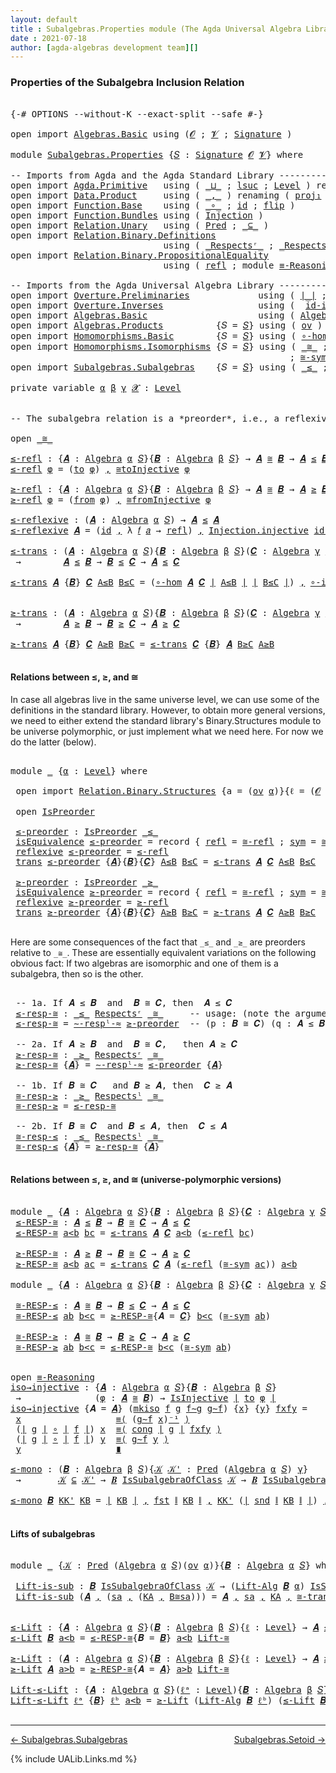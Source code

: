 ```yaml
---
layout: default
title : Subalgebras.Properties module (The Agda Universal Algebra Library)
date : 2021-07-18
author: [agda-algebras development team][]
---
```


### <a id="properties-of-the-subalgebra-inclusion-relation">Properties of the Subalgebra Inclusion Relation</a>

<pre class="Agda">

<a id="289" class="Symbol">{-#</a> <a id="293" class="Keyword">OPTIONS</a> <a id="301" class="Pragma">--without-K</a> <a id="313" class="Pragma">--exact-split</a> <a id="327" class="Pragma">--safe</a> <a id="334" class="Symbol">#-}</a>

<a id="339" class="Keyword">open</a> <a id="344" class="Keyword">import</a> <a id="351" href="Algebras.Basic.html" class="Module">Algebras.Basic</a> <a id="366" class="Keyword">using</a> <a id="372" class="Symbol">(</a><a id="373" href="Algebras.Basic.html#1140" class="Generalizable">𝓞</a> <a id="375" class="Symbol">;</a> <a id="377" href="Algebras.Basic.html#1142" class="Generalizable">𝓥</a> <a id="379" class="Symbol">;</a> <a id="381" href="Algebras.Basic.html#3566" class="Function">Signature</a> <a id="391" class="Symbol">)</a>

<a id="394" class="Keyword">module</a> <a id="401" href="Subalgebras.Properties.html" class="Module">Subalgebras.Properties</a> <a id="424" class="Symbol">{</a><a id="425" href="Subalgebras.Properties.html#425" class="Bound">𝑆</a> <a id="427" class="Symbol">:</a> <a id="429" href="Algebras.Basic.html#3566" class="Function">Signature</a> <a id="439" href="Algebras.Basic.html#1140" class="Generalizable">𝓞</a> <a id="441" href="Algebras.Basic.html#1142" class="Generalizable">𝓥</a><a id="442" class="Symbol">}</a> <a id="444" class="Keyword">where</a>

<a id="451" class="Comment">-- Imports from Agda and the Agda Standard Library -------------------------------</a>
<a id="534" class="Keyword">open</a> <a id="539" class="Keyword">import</a> <a id="546" href="Agda.Primitive.html" class="Module">Agda.Primitive</a>   <a id="563" class="Keyword">using</a> <a id="569" class="Symbol">(</a> <a id="571" href="Agda.Primitive.html#810" class="Primitive Operator">_⊔_</a> <a id="575" class="Symbol">;</a> <a id="577" href="Agda.Primitive.html#780" class="Primitive">lsuc</a> <a id="582" class="Symbol">;</a> <a id="584" href="Agda.Primitive.html#597" class="Postulate">Level</a> <a id="590" class="Symbol">)</a> <a id="592" class="Keyword">renaming</a> <a id="601" class="Symbol">(</a> <a id="603" href="Agda.Primitive.html#326" class="Primitive">Set</a> <a id="607" class="Symbol">to</a> <a id="610" class="Primitive">Type</a> <a id="615" class="Symbol">)</a>
<a id="617" class="Keyword">open</a> <a id="622" class="Keyword">import</a> <a id="629" href="Data.Product.html" class="Module">Data.Product</a>     <a id="646" class="Keyword">using</a> <a id="652" class="Symbol">(</a> <a id="654" href="Agda.Builtin.Sigma.html#236" class="InductiveConstructor Operator">_,_</a> <a id="658" class="Symbol">)</a> <a id="660" class="Keyword">renaming</a> <a id="669" class="Symbol">(</a> <a id="671" href="Agda.Builtin.Sigma.html#252" class="Field">proj₁</a> <a id="677" class="Symbol">to</a> <a id="680" class="Field">fst</a> <a id="684" class="Symbol">;</a> <a id="686" href="Agda.Builtin.Sigma.html#264" class="Field">proj₂</a> <a id="692" class="Symbol">to</a> <a id="695" class="Field">snd</a> <a id="699" class="Symbol">)</a>
<a id="701" class="Keyword">open</a> <a id="706" class="Keyword">import</a> <a id="713" href="Function.Base.html" class="Module">Function.Base</a>    <a id="730" class="Keyword">using</a> <a id="736" class="Symbol">(</a> <a id="738" href="Function.Base.html#1031" class="Function Operator">_∘_</a> <a id="742" class="Symbol">;</a> <a id="744" href="Function.Base.html#615" class="Function">id</a> <a id="747" class="Symbol">;</a> <a id="749" href="Function.Base.html#1554" class="Function">flip</a> <a id="754" class="Symbol">)</a>
<a id="756" class="Keyword">open</a> <a id="761" class="Keyword">import</a> <a id="768" href="Function.Bundles.html" class="Module">Function.Bundles</a> <a id="785" class="Keyword">using</a> <a id="791" class="Symbol">(</a> <a id="793" href="Function.Bundles.html#2240" class="Record">Injection</a> <a id="803" class="Symbol">)</a>
<a id="805" class="Keyword">open</a> <a id="810" class="Keyword">import</a> <a id="817" href="Relation.Unary.html" class="Module">Relation.Unary</a>   <a id="834" class="Keyword">using</a> <a id="840" class="Symbol">(</a> <a id="842" href="Relation.Unary.html#1101" class="Function">Pred</a> <a id="847" class="Symbol">;</a> <a id="849" href="Relation.Unary.html#1742" class="Function Operator">_⊆_</a> <a id="853" class="Symbol">)</a>
<a id="855" class="Keyword">open</a> <a id="860" class="Keyword">import</a> <a id="867" href="Relation.Binary.Definitions.html" class="Module">Relation.Binary.Definitions</a>
                             <a id="924" class="Keyword">using</a> <a id="930" class="Symbol">(</a> <a id="932" href="Relation.Binary.Definitions.html#3861" class="Function Operator">_Respectsʳ_</a> <a id="944" class="Symbol">;</a> <a id="946" href="Relation.Binary.Definitions.html#4026" class="Function Operator">_Respectsˡ_</a> <a id="958" class="Symbol">)</a>
<a id="960" class="Keyword">open</a> <a id="965" class="Keyword">import</a> <a id="972" href="Relation.Binary.PropositionalEquality.html" class="Module">Relation.Binary.PropositionalEquality</a>
                             <a id="1039" class="Keyword">using</a> <a id="1045" class="Symbol">(</a> <a id="1047" href="Agda.Builtin.Equality.html#208" class="InductiveConstructor">refl</a> <a id="1052" class="Symbol">;</a> <a id="1054" class="Keyword">module</a> <a id="1061" href="Relation.Binary.PropositionalEquality.Core.html#2708" class="Module">≡-Reasoning</a> <a id="1073" class="Symbol">;</a> <a id="1075" href="Relation.Binary.PropositionalEquality.Core.html#1130" class="Function">cong</a> <a id="1080" class="Symbol">)</a>

<a id="1083" class="Comment">-- Imports from the Agda Universal Algebra Library --------------------</a>
<a id="1155" class="Keyword">open</a> <a id="1160" class="Keyword">import</a> <a id="1167" href="Overture.Preliminaries.html" class="Module">Overture.Preliminaries</a>             <a id="1202" class="Keyword">using</a> <a id="1208" class="Symbol">(</a> <a id="1210" href="Overture.Preliminaries.html#4227" class="Function Operator">∣_∣</a> <a id="1214" class="Symbol">;</a> <a id="1216" href="Overture.Preliminaries.html#4265" class="Function Operator">∥_∥</a> <a id="1220" class="Symbol">;</a> <a id="1222" href="Overture.Preliminaries.html#4931" class="Function Operator">_⁻¹</a> <a id="1226" class="Symbol">)</a>
<a id="1228" class="Keyword">open</a> <a id="1233" class="Keyword">import</a> <a id="1240" href="Overture.Inverses.html" class="Module">Overture.Inverses</a>                  <a id="1275" class="Keyword">using</a> <a id="1281" class="Symbol">(</a>  <a id="1284" href="Overture.Inverses.html#2715" class="Function">id-is-injective</a> <a id="1300" class="Symbol">;</a> <a id="1302" href="Overture.Inverses.html#2788" class="Function">∘-injective</a> <a id="1314" class="Symbol">;</a> <a id="1316" href="Overture.Inverses.html#2442" class="Function">IsInjective</a> <a id="1328" class="Symbol">)</a>
<a id="1330" class="Keyword">open</a> <a id="1335" class="Keyword">import</a> <a id="1342" href="Algebras.Basic.html" class="Module">Algebras.Basic</a>                     <a id="1377" class="Keyword">using</a> <a id="1383" class="Symbol">(</a> <a id="1385" href="Algebras.Basic.html#6008" class="Function">Algebra</a> <a id="1393" class="Symbol">;</a> <a id="1395" href="Algebras.Basic.html#10499" class="Function">Lift-Alg</a> <a id="1404" class="Symbol">)</a>
<a id="1406" class="Keyword">open</a> <a id="1411" class="Keyword">import</a> <a id="1418" href="Algebras.Products.html" class="Module">Algebras.Products</a>          <a id="1445" class="Symbol">{</a><a id="1446" class="Argument">𝑆</a> <a id="1448" class="Symbol">=</a> <a id="1450" href="Subalgebras.Properties.html#425" class="Bound">𝑆</a><a id="1451" class="Symbol">}</a> <a id="1453" class="Keyword">using</a> <a id="1459" class="Symbol">(</a> <a id="1461" href="Algebras.Products.html#2982" class="Function">ov</a> <a id="1464" class="Symbol">)</a>
<a id="1466" class="Keyword">open</a> <a id="1471" class="Keyword">import</a> <a id="1478" href="Homomorphisms.Basic.html" class="Module">Homomorphisms.Basic</a>        <a id="1505" class="Symbol">{</a><a id="1506" class="Argument">𝑆</a> <a id="1508" class="Symbol">=</a> <a id="1510" href="Subalgebras.Properties.html#425" class="Bound">𝑆</a><a id="1511" class="Symbol">}</a> <a id="1513" class="Keyword">using</a> <a id="1519" class="Symbol">(</a> <a id="1521" href="Homomorphisms.Basic.html#3458" class="Function">∘-hom</a> <a id="1527" class="Symbol">;</a> <a id="1529" href="Homomorphisms.Basic.html#2987" class="Function">is-homomorphism</a> <a id="1545" class="Symbol">;</a> <a id="1547" href="Homomorphisms.Basic.html#3772" class="Function">∘-is-hom</a> <a id="1556" class="Symbol">)</a>
<a id="1558" class="Keyword">open</a> <a id="1563" class="Keyword">import</a> <a id="1570" href="Homomorphisms.Isomorphisms.html" class="Module">Homomorphisms.Isomorphisms</a> <a id="1597" class="Symbol">{</a><a id="1598" class="Argument">𝑆</a> <a id="1600" class="Symbol">=</a> <a id="1602" href="Subalgebras.Properties.html#425" class="Bound">𝑆</a><a id="1603" class="Symbol">}</a> <a id="1605" class="Keyword">using</a> <a id="1611" class="Symbol">(</a> <a id="1613" href="Homomorphisms.Isomorphisms.html#2278" class="Record Operator">_≅_</a> <a id="1617" class="Symbol">;</a> <a id="1619" href="Homomorphisms.Isomorphisms.html#3445" class="Function">≅toInjective</a> <a id="1632" class="Symbol">;</a> <a id="1634" href="Homomorphisms.Isomorphisms.html#3773" class="Function">≅fromInjective</a> <a id="1649" class="Symbol">;</a> <a id="1651" href="Homomorphisms.Isomorphisms.html#2819" class="Function">≅-refl</a>
                                                     <a id="1711" class="Symbol">;</a> <a id="1713" href="Homomorphisms.Isomorphisms.html#2909" class="Function">≅-sym</a> <a id="1719" class="Symbol">;</a> <a id="1721" href="Homomorphisms.Isomorphisms.html#2998" class="Function">≅-trans</a> <a id="1729" class="Symbol">;</a> <a id="1731" href="Homomorphisms.Isomorphisms.html#4353" class="Function">Lift-≅</a> <a id="1738" class="Symbol">;</a> <a id="1740" href="Homomorphisms.Isomorphisms.html#2372" class="InductiveConstructor">mkiso</a> <a id="1746" class="Symbol">)</a>
<a id="1748" class="Keyword">open</a> <a id="1753" class="Keyword">import</a> <a id="1760" href="Subalgebras.Subalgebras.html" class="Module">Subalgebras.Subalgebras</a>    <a id="1787" class="Symbol">{</a><a id="1788" class="Argument">𝑆</a> <a id="1790" class="Symbol">=</a> <a id="1792" href="Subalgebras.Properties.html#425" class="Bound">𝑆</a><a id="1793" class="Symbol">}</a> <a id="1795" class="Keyword">using</a> <a id="1801" class="Symbol">(</a> <a id="1803" href="Subalgebras.Subalgebras.html#2603" class="Function Operator">_≤_</a> <a id="1807" class="Symbol">;</a> <a id="1809" href="Subalgebras.Subalgebras.html#2756" class="Function Operator">_≥_</a> <a id="1813" class="Symbol">;</a> <a id="1815" href="Subalgebras.Subalgebras.html#6132" class="Function Operator">_IsSubalgebraOfClass_</a> <a id="1837" class="Symbol">)</a>

<a id="1840" class="Keyword">private</a> <a id="1848" class="Keyword">variable</a> <a id="1857" href="Subalgebras.Properties.html#1857" class="Generalizable">α</a> <a id="1859" href="Subalgebras.Properties.html#1859" class="Generalizable">β</a> <a id="1861" href="Subalgebras.Properties.html#1861" class="Generalizable">γ</a> <a id="1863" href="Subalgebras.Properties.html#1863" class="Generalizable">𝓧</a> <a id="1865" class="Symbol">:</a> <a id="1867" href="Agda.Primitive.html#597" class="Postulate">Level</a>


<a id="1875" class="Comment">-- The subalgebra relation is a *preorder*, i.e., a reflexive transitive binary relation.</a>

<a id="1966" class="Keyword">open</a> <a id="1971" href="Homomorphisms.Isomorphisms.html#2278" class="Module Operator">_≅_</a>

<a id="≤-refl"></a><a id="1976" href="Subalgebras.Properties.html#1976" class="Function">≤-refl</a> <a id="1983" class="Symbol">:</a> <a id="1985" class="Symbol">{</a><a id="1986" href="Subalgebras.Properties.html#1986" class="Bound">𝑨</a> <a id="1988" class="Symbol">:</a> <a id="1990" href="Algebras.Basic.html#6008" class="Function">Algebra</a> <a id="1998" href="Subalgebras.Properties.html#1857" class="Generalizable">α</a> <a id="2000" href="Subalgebras.Properties.html#425" class="Bound">𝑆</a><a id="2001" class="Symbol">}{</a><a id="2003" href="Subalgebras.Properties.html#2003" class="Bound">𝑩</a> <a id="2005" class="Symbol">:</a> <a id="2007" href="Algebras.Basic.html#6008" class="Function">Algebra</a> <a id="2015" href="Subalgebras.Properties.html#1859" class="Generalizable">β</a> <a id="2017" href="Subalgebras.Properties.html#425" class="Bound">𝑆</a><a id="2018" class="Symbol">}</a> <a id="2020" class="Symbol">→</a> <a id="2022" href="Subalgebras.Properties.html#1986" class="Bound">𝑨</a> <a id="2024" href="Homomorphisms.Isomorphisms.html#2278" class="Record Operator">≅</a> <a id="2026" href="Subalgebras.Properties.html#2003" class="Bound">𝑩</a> <a id="2028" class="Symbol">→</a> <a id="2030" href="Subalgebras.Properties.html#1986" class="Bound">𝑨</a> <a id="2032" href="Subalgebras.Subalgebras.html#2603" class="Function Operator">≤</a> <a id="2034" href="Subalgebras.Properties.html#2003" class="Bound">𝑩</a>
<a id="2036" href="Subalgebras.Properties.html#1976" class="Function">≤-refl</a> <a id="2043" href="Subalgebras.Properties.html#2043" class="Bound">φ</a> <a id="2045" class="Symbol">=</a> <a id="2047" class="Symbol">(</a><a id="2048" href="Homomorphisms.Isomorphisms.html#2387" class="Field">to</a> <a id="2051" href="Subalgebras.Properties.html#2043" class="Bound">φ</a><a id="2052" class="Symbol">)</a> <a id="2054" href="Agda.Builtin.Sigma.html#236" class="InductiveConstructor Operator">,</a> <a id="2056" href="Homomorphisms.Isomorphisms.html#3445" class="Function">≅toInjective</a> <a id="2069" href="Subalgebras.Properties.html#2043" class="Bound">φ</a>

<a id="≥-refl"></a><a id="2072" href="Subalgebras.Properties.html#2072" class="Function">≥-refl</a> <a id="2079" class="Symbol">:</a> <a id="2081" class="Symbol">{</a><a id="2082" href="Subalgebras.Properties.html#2082" class="Bound">𝑨</a> <a id="2084" class="Symbol">:</a> <a id="2086" href="Algebras.Basic.html#6008" class="Function">Algebra</a> <a id="2094" href="Subalgebras.Properties.html#1857" class="Generalizable">α</a> <a id="2096" href="Subalgebras.Properties.html#425" class="Bound">𝑆</a><a id="2097" class="Symbol">}{</a><a id="2099" href="Subalgebras.Properties.html#2099" class="Bound">𝑩</a> <a id="2101" class="Symbol">:</a> <a id="2103" href="Algebras.Basic.html#6008" class="Function">Algebra</a> <a id="2111" href="Subalgebras.Properties.html#1859" class="Generalizable">β</a> <a id="2113" href="Subalgebras.Properties.html#425" class="Bound">𝑆</a><a id="2114" class="Symbol">}</a> <a id="2116" class="Symbol">→</a> <a id="2118" href="Subalgebras.Properties.html#2082" class="Bound">𝑨</a> <a id="2120" href="Homomorphisms.Isomorphisms.html#2278" class="Record Operator">≅</a> <a id="2122" href="Subalgebras.Properties.html#2099" class="Bound">𝑩</a> <a id="2124" class="Symbol">→</a> <a id="2126" href="Subalgebras.Properties.html#2082" class="Bound">𝑨</a> <a id="2128" href="Subalgebras.Subalgebras.html#2756" class="Function Operator">≥</a> <a id="2130" href="Subalgebras.Properties.html#2099" class="Bound">𝑩</a>
<a id="2132" href="Subalgebras.Properties.html#2072" class="Function">≥-refl</a> <a id="2139" href="Subalgebras.Properties.html#2139" class="Bound">φ</a> <a id="2141" class="Symbol">=</a> <a id="2143" class="Symbol">(</a><a id="2144" href="Homomorphisms.Isomorphisms.html#2402" class="Field">from</a> <a id="2149" href="Subalgebras.Properties.html#2139" class="Bound">φ</a><a id="2150" class="Symbol">)</a> <a id="2152" href="Agda.Builtin.Sigma.html#236" class="InductiveConstructor Operator">,</a> <a id="2154" href="Homomorphisms.Isomorphisms.html#3773" class="Function">≅fromInjective</a> <a id="2169" href="Subalgebras.Properties.html#2139" class="Bound">φ</a>

<a id="≤-reflexive"></a><a id="2172" href="Subalgebras.Properties.html#2172" class="Function">≤-reflexive</a> <a id="2184" class="Symbol">:</a> <a id="2186" class="Symbol">(</a><a id="2187" href="Subalgebras.Properties.html#2187" class="Bound">𝑨</a> <a id="2189" class="Symbol">:</a> <a id="2191" href="Algebras.Basic.html#6008" class="Function">Algebra</a> <a id="2199" href="Subalgebras.Properties.html#1857" class="Generalizable">α</a> <a id="2201" href="Subalgebras.Properties.html#425" class="Bound">𝑆</a><a id="2202" class="Symbol">)</a> <a id="2204" class="Symbol">→</a> <a id="2206" href="Subalgebras.Properties.html#2187" class="Bound">𝑨</a> <a id="2208" href="Subalgebras.Subalgebras.html#2603" class="Function Operator">≤</a> <a id="2210" href="Subalgebras.Properties.html#2187" class="Bound">𝑨</a>
<a id="2212" href="Subalgebras.Properties.html#2172" class="Function">≤-reflexive</a> <a id="2224" href="Subalgebras.Properties.html#2224" class="Bound">𝑨</a> <a id="2226" class="Symbol">=</a> <a id="2228" class="Symbol">(</a><a id="2229" href="Function.Base.html#615" class="Function">id</a> <a id="2232" href="Agda.Builtin.Sigma.html#236" class="InductiveConstructor Operator">,</a> <a id="2234" class="Symbol">λ</a> <a id="2236" href="Subalgebras.Properties.html#2236" class="Bound">𝑓</a> <a id="2238" href="Subalgebras.Properties.html#2238" class="Bound">𝑎</a> <a id="2240" class="Symbol">→</a> <a id="2242" href="Agda.Builtin.Equality.html#208" class="InductiveConstructor">refl</a><a id="2246" class="Symbol">)</a> <a id="2248" href="Agda.Builtin.Sigma.html#236" class="InductiveConstructor Operator">,</a> <a id="2250" href="Function.Bundles.html#2366" class="Field">Injection.injective</a> <a id="2270" href="Overture.Inverses.html#2715" class="Function">id-is-injective</a>

<a id="≤-trans"></a><a id="2287" href="Subalgebras.Properties.html#2287" class="Function">≤-trans</a> <a id="2295" class="Symbol">:</a> <a id="2297" class="Symbol">(</a><a id="2298" href="Subalgebras.Properties.html#2298" class="Bound">𝑨</a> <a id="2300" class="Symbol">:</a> <a id="2302" href="Algebras.Basic.html#6008" class="Function">Algebra</a> <a id="2310" href="Subalgebras.Properties.html#1857" class="Generalizable">α</a> <a id="2312" href="Subalgebras.Properties.html#425" class="Bound">𝑆</a><a id="2313" class="Symbol">){</a><a id="2315" href="Subalgebras.Properties.html#2315" class="Bound">𝑩</a> <a id="2317" class="Symbol">:</a> <a id="2319" href="Algebras.Basic.html#6008" class="Function">Algebra</a> <a id="2327" href="Subalgebras.Properties.html#1859" class="Generalizable">β</a> <a id="2329" href="Subalgebras.Properties.html#425" class="Bound">𝑆</a><a id="2330" class="Symbol">}(</a><a id="2332" href="Subalgebras.Properties.html#2332" class="Bound">𝑪</a> <a id="2334" class="Symbol">:</a> <a id="2336" href="Algebras.Basic.html#6008" class="Function">Algebra</a> <a id="2344" href="Subalgebras.Properties.html#1861" class="Generalizable">γ</a> <a id="2346" href="Subalgebras.Properties.html#425" class="Bound">𝑆</a><a id="2347" class="Symbol">)</a>
 <a id="2350" class="Symbol">→</a>        <a id="2359" href="Subalgebras.Properties.html#2298" class="Bound">𝑨</a> <a id="2361" href="Subalgebras.Subalgebras.html#2603" class="Function Operator">≤</a> <a id="2363" href="Subalgebras.Properties.html#2315" class="Bound">𝑩</a> <a id="2365" class="Symbol">→</a> <a id="2367" href="Subalgebras.Properties.html#2315" class="Bound">𝑩</a> <a id="2369" href="Subalgebras.Subalgebras.html#2603" class="Function Operator">≤</a> <a id="2371" href="Subalgebras.Properties.html#2332" class="Bound">𝑪</a> <a id="2373" class="Symbol">→</a> <a id="2375" href="Subalgebras.Properties.html#2298" class="Bound">𝑨</a> <a id="2377" href="Subalgebras.Subalgebras.html#2603" class="Function Operator">≤</a> <a id="2379" href="Subalgebras.Properties.html#2332" class="Bound">𝑪</a>

<a id="2382" href="Subalgebras.Properties.html#2287" class="Function">≤-trans</a> <a id="2390" href="Subalgebras.Properties.html#2390" class="Bound">𝑨</a> <a id="2392" class="Symbol">{</a><a id="2393" href="Subalgebras.Properties.html#2393" class="Bound">𝑩</a><a id="2394" class="Symbol">}</a> <a id="2396" href="Subalgebras.Properties.html#2396" class="Bound">𝑪</a> <a id="2398" href="Subalgebras.Properties.html#2398" class="Bound">A≤B</a> <a id="2402" href="Subalgebras.Properties.html#2402" class="Bound">B≤C</a> <a id="2406" class="Symbol">=</a> <a id="2408" class="Symbol">(</a><a id="2409" href="Homomorphisms.Basic.html#3458" class="Function">∘-hom</a> <a id="2415" href="Subalgebras.Properties.html#2390" class="Bound">𝑨</a> <a id="2417" href="Subalgebras.Properties.html#2396" class="Bound">𝑪</a> <a id="2419" href="Overture.Preliminaries.html#4227" class="Function Operator">∣</a> <a id="2421" href="Subalgebras.Properties.html#2398" class="Bound">A≤B</a> <a id="2425" href="Overture.Preliminaries.html#4227" class="Function Operator">∣</a> <a id="2427" href="Overture.Preliminaries.html#4227" class="Function Operator">∣</a> <a id="2429" href="Subalgebras.Properties.html#2402" class="Bound">B≤C</a> <a id="2433" href="Overture.Preliminaries.html#4227" class="Function Operator">∣</a><a id="2434" class="Symbol">)</a> <a id="2436" href="Agda.Builtin.Sigma.html#236" class="InductiveConstructor Operator">,</a> <a id="2438" href="Overture.Inverses.html#2788" class="Function">∘-injective</a> <a id="2450" href="Overture.Preliminaries.html#4265" class="Function Operator">∥</a> <a id="2452" href="Subalgebras.Properties.html#2398" class="Bound">A≤B</a> <a id="2456" href="Overture.Preliminaries.html#4265" class="Function Operator">∥</a> <a id="2458" href="Overture.Preliminaries.html#4265" class="Function Operator">∥</a> <a id="2460" href="Subalgebras.Properties.html#2402" class="Bound">B≤C</a> <a id="2464" href="Overture.Preliminaries.html#4265" class="Function Operator">∥</a>


<a id="≥-trans"></a><a id="2468" href="Subalgebras.Properties.html#2468" class="Function">≥-trans</a> <a id="2476" class="Symbol">:</a> <a id="2478" class="Symbol">(</a><a id="2479" href="Subalgebras.Properties.html#2479" class="Bound">𝑨</a> <a id="2481" class="Symbol">:</a> <a id="2483" href="Algebras.Basic.html#6008" class="Function">Algebra</a> <a id="2491" href="Subalgebras.Properties.html#1857" class="Generalizable">α</a> <a id="2493" href="Subalgebras.Properties.html#425" class="Bound">𝑆</a><a id="2494" class="Symbol">){</a><a id="2496" href="Subalgebras.Properties.html#2496" class="Bound">𝑩</a> <a id="2498" class="Symbol">:</a> <a id="2500" href="Algebras.Basic.html#6008" class="Function">Algebra</a> <a id="2508" href="Subalgebras.Properties.html#1859" class="Generalizable">β</a> <a id="2510" href="Subalgebras.Properties.html#425" class="Bound">𝑆</a><a id="2511" class="Symbol">}(</a><a id="2513" href="Subalgebras.Properties.html#2513" class="Bound">𝑪</a> <a id="2515" class="Symbol">:</a> <a id="2517" href="Algebras.Basic.html#6008" class="Function">Algebra</a> <a id="2525" href="Subalgebras.Properties.html#1861" class="Generalizable">γ</a> <a id="2527" href="Subalgebras.Properties.html#425" class="Bound">𝑆</a><a id="2528" class="Symbol">)</a>
 <a id="2531" class="Symbol">→</a>        <a id="2540" href="Subalgebras.Properties.html#2479" class="Bound">𝑨</a> <a id="2542" href="Subalgebras.Subalgebras.html#2756" class="Function Operator">≥</a> <a id="2544" href="Subalgebras.Properties.html#2496" class="Bound">𝑩</a> <a id="2546" class="Symbol">→</a> <a id="2548" href="Subalgebras.Properties.html#2496" class="Bound">𝑩</a> <a id="2550" href="Subalgebras.Subalgebras.html#2756" class="Function Operator">≥</a> <a id="2552" href="Subalgebras.Properties.html#2513" class="Bound">𝑪</a> <a id="2554" class="Symbol">→</a> <a id="2556" href="Subalgebras.Properties.html#2479" class="Bound">𝑨</a> <a id="2558" href="Subalgebras.Subalgebras.html#2756" class="Function Operator">≥</a> <a id="2560" href="Subalgebras.Properties.html#2513" class="Bound">𝑪</a>

<a id="2563" href="Subalgebras.Properties.html#2468" class="Function">≥-trans</a> <a id="2571" href="Subalgebras.Properties.html#2571" class="Bound">𝑨</a> <a id="2573" class="Symbol">{</a><a id="2574" href="Subalgebras.Properties.html#2574" class="Bound">𝑩</a><a id="2575" class="Symbol">}</a> <a id="2577" href="Subalgebras.Properties.html#2577" class="Bound">𝑪</a> <a id="2579" href="Subalgebras.Properties.html#2579" class="Bound">A≥B</a> <a id="2583" href="Subalgebras.Properties.html#2583" class="Bound">B≥C</a> <a id="2587" class="Symbol">=</a> <a id="2589" href="Subalgebras.Properties.html#2287" class="Function">≤-trans</a> <a id="2597" href="Subalgebras.Properties.html#2577" class="Bound">𝑪</a> <a id="2599" class="Symbol">{</a><a id="2600" href="Subalgebras.Properties.html#2574" class="Bound">𝑩</a><a id="2601" class="Symbol">}</a> <a id="2603" href="Subalgebras.Properties.html#2571" class="Bound">𝑨</a> <a id="2605" href="Subalgebras.Properties.html#2583" class="Bound">B≥C</a> <a id="2609" href="Subalgebras.Properties.html#2579" class="Bound">A≥B</a>

</pre>

#### <a id="relations-between">Relations between ≤, ≥, and ≅</a>

In case all algebras live in the same universe level, we can use some of the definitions
in the standard library. However, to obtain more general versions, we need to either
extend the standard library's Binary.Structures module to be universe polymorphic, or
just implement what we need here.  For now we do the latter (below).

<pre class="Agda">

<a id="3036" class="Keyword">module</a> <a id="3043" href="Subalgebras.Properties.html#3043" class="Module">_</a> <a id="3045" class="Symbol">{</a><a id="3046" href="Subalgebras.Properties.html#3046" class="Bound">α</a> <a id="3048" class="Symbol">:</a> <a id="3050" href="Agda.Primitive.html#597" class="Postulate">Level</a><a id="3055" class="Symbol">}</a> <a id="3057" class="Keyword">where</a>

 <a id="3065" class="Keyword">open</a> <a id="3070" class="Keyword">import</a> <a id="3077" href="Relation.Binary.Structures.html" class="Module">Relation.Binary.Structures</a> <a id="3104" class="Symbol">{</a><a id="3105" class="Argument">a</a> <a id="3107" class="Symbol">=</a> <a id="3109" class="Symbol">(</a><a id="3110" href="Algebras.Products.html#2982" class="Function">ov</a> <a id="3113" href="Subalgebras.Properties.html#3046" class="Bound">α</a><a id="3114" class="Symbol">)}{</a><a id="3117" class="Argument">ℓ</a> <a id="3119" class="Symbol">=</a> <a id="3121" class="Symbol">(</a><a id="3122" href="Subalgebras.Properties.html#439" class="Bound">𝓞</a> <a id="3124" href="Agda.Primitive.html#810" class="Primitive Operator">⊔</a> <a id="3126" href="Subalgebras.Properties.html#441" class="Bound">𝓥</a> <a id="3128" href="Agda.Primitive.html#810" class="Primitive Operator">⊔</a> <a id="3130" href="Subalgebras.Properties.html#3046" class="Bound">α</a><a id="3131" class="Symbol">)}</a> <a id="3134" class="Symbol">(</a><a id="3135" href="Homomorphisms.Isomorphisms.html#2278" class="Record Operator">_≅_</a> <a id="3139" class="Symbol">{</a><a id="3140" href="Subalgebras.Properties.html#3046" class="Bound">α</a><a id="3141" class="Symbol">}{</a><a id="3143" href="Subalgebras.Properties.html#3046" class="Bound">α</a><a id="3144" class="Symbol">})</a>

 <a id="3149" class="Keyword">open</a> <a id="3154" href="Relation.Binary.Structures.html#2163" class="Module">IsPreorder</a>

 <a id="3167" href="Subalgebras.Properties.html#3167" class="Function">≤-preorder</a> <a id="3178" class="Symbol">:</a> <a id="3180" href="Relation.Binary.Structures.html#2163" class="Record">IsPreorder</a> <a id="3191" href="Subalgebras.Subalgebras.html#2603" class="Function Operator">_≤_</a>
 <a id="3196" href="Relation.Binary.Structures.html#2228" class="Field">isEquivalence</a> <a id="3210" href="Subalgebras.Properties.html#3167" class="Function">≤-preorder</a> <a id="3221" class="Symbol">=</a> <a id="3223" class="Keyword">record</a> <a id="3230" class="Symbol">{</a> <a id="3232" href="Relation.Binary.Structures.html#1568" class="Field">refl</a> <a id="3237" class="Symbol">=</a> <a id="3239" href="Homomorphisms.Isomorphisms.html#2819" class="Function">≅-refl</a> <a id="3246" class="Symbol">;</a> <a id="3248" href="Relation.Binary.Structures.html#1594" class="Field">sym</a> <a id="3252" class="Symbol">=</a> <a id="3254" href="Homomorphisms.Isomorphisms.html#2909" class="Function">≅-sym</a> <a id="3260" class="Symbol">;</a> <a id="3262" href="Relation.Binary.Structures.html#1620" class="Field">trans</a> <a id="3268" class="Symbol">=</a> <a id="3270" href="Homomorphisms.Isomorphisms.html#2998" class="Function">≅-trans</a> <a id="3278" class="Symbol">}</a>
 <a id="3281" href="Relation.Binary.Structures.html#2331" class="Field">reflexive</a> <a id="3291" href="Subalgebras.Properties.html#3167" class="Function">≤-preorder</a> <a id="3302" class="Symbol">=</a> <a id="3304" href="Subalgebras.Properties.html#1976" class="Function">≤-refl</a>
 <a id="3312" href="Relation.Binary.Structures.html#2361" class="Field">trans</a> <a id="3318" href="Subalgebras.Properties.html#3167" class="Function">≤-preorder</a> <a id="3329" class="Symbol">{</a><a id="3330" href="Subalgebras.Properties.html#3330" class="Bound">𝑨</a><a id="3331" class="Symbol">}{</a><a id="3333" href="Subalgebras.Properties.html#3333" class="Bound">𝑩</a><a id="3334" class="Symbol">}{</a><a id="3336" href="Subalgebras.Properties.html#3336" class="Bound">𝑪</a><a id="3337" class="Symbol">}</a> <a id="3339" href="Subalgebras.Properties.html#3339" class="Bound">A≤B</a> <a id="3343" href="Subalgebras.Properties.html#3343" class="Bound">B≤C</a> <a id="3347" class="Symbol">=</a> <a id="3349" href="Subalgebras.Properties.html#2287" class="Function">≤-trans</a> <a id="3357" href="Subalgebras.Properties.html#3330" class="Bound">𝑨</a> <a id="3359" href="Subalgebras.Properties.html#3336" class="Bound">𝑪</a> <a id="3361" href="Subalgebras.Properties.html#3339" class="Bound">A≤B</a> <a id="3365" href="Subalgebras.Properties.html#3343" class="Bound">B≤C</a>

 <a id="3371" href="Subalgebras.Properties.html#3371" class="Function">≥-preorder</a> <a id="3382" class="Symbol">:</a> <a id="3384" href="Relation.Binary.Structures.html#2163" class="Record">IsPreorder</a> <a id="3395" href="Subalgebras.Subalgebras.html#2756" class="Function Operator">_≥_</a>
 <a id="3400" href="Relation.Binary.Structures.html#2228" class="Field">isEquivalence</a> <a id="3414" href="Subalgebras.Properties.html#3371" class="Function">≥-preorder</a> <a id="3425" class="Symbol">=</a> <a id="3427" class="Keyword">record</a> <a id="3434" class="Symbol">{</a> <a id="3436" href="Relation.Binary.Structures.html#1568" class="Field">refl</a> <a id="3441" class="Symbol">=</a> <a id="3443" href="Homomorphisms.Isomorphisms.html#2819" class="Function">≅-refl</a> <a id="3450" class="Symbol">;</a> <a id="3452" href="Relation.Binary.Structures.html#1594" class="Field">sym</a> <a id="3456" class="Symbol">=</a> <a id="3458" href="Homomorphisms.Isomorphisms.html#2909" class="Function">≅-sym</a> <a id="3464" class="Symbol">;</a> <a id="3466" href="Relation.Binary.Structures.html#1620" class="Field">trans</a> <a id="3472" class="Symbol">=</a> <a id="3474" href="Homomorphisms.Isomorphisms.html#2998" class="Function">≅-trans</a> <a id="3482" class="Symbol">}</a>
 <a id="3485" href="Relation.Binary.Structures.html#2331" class="Field">reflexive</a> <a id="3495" href="Subalgebras.Properties.html#3371" class="Function">≥-preorder</a> <a id="3506" class="Symbol">=</a> <a id="3508" href="Subalgebras.Properties.html#2072" class="Function">≥-refl</a>
 <a id="3516" href="Relation.Binary.Structures.html#2361" class="Field">trans</a> <a id="3522" href="Subalgebras.Properties.html#3371" class="Function">≥-preorder</a> <a id="3533" class="Symbol">{</a><a id="3534" href="Subalgebras.Properties.html#3534" class="Bound">𝑨</a><a id="3535" class="Symbol">}{</a><a id="3537" href="Subalgebras.Properties.html#3537" class="Bound">𝑩</a><a id="3538" class="Symbol">}{</a><a id="3540" href="Subalgebras.Properties.html#3540" class="Bound">𝑪</a><a id="3541" class="Symbol">}</a> <a id="3543" href="Subalgebras.Properties.html#3543" class="Bound">A≥B</a> <a id="3547" href="Subalgebras.Properties.html#3547" class="Bound">B≥C</a> <a id="3551" class="Symbol">=</a> <a id="3553" href="Subalgebras.Properties.html#2468" class="Function">≥-trans</a> <a id="3561" href="Subalgebras.Properties.html#3534" class="Bound">𝑨</a> <a id="3563" href="Subalgebras.Properties.html#3540" class="Bound">𝑪</a> <a id="3565" href="Subalgebras.Properties.html#3543" class="Bound">A≥B</a> <a id="3569" href="Subalgebras.Properties.html#3547" class="Bound">B≥C</a>

</pre>

Here are some consequences of the fact that `_≤_` and `_≥_` are preorders relative to `_≅_`.
These are essentially equivalent variations on the following obvious fact: If two algebras are isomorphic and one of them is a subalgebra, then so is the other.

<pre class="Agda">

 <a id="3856" class="Comment">-- 1a. If 𝑨 ≤ 𝑩  and  𝑩 ≅ 𝑪, then  𝑨 ≤ 𝑪</a>
 <a id="3898" href="Subalgebras.Properties.html#3898" class="Function">≤-resp-≅</a> <a id="3907" class="Symbol">:</a> <a id="3909" href="Subalgebras.Subalgebras.html#2603" class="Function Operator">_≤_</a> <a id="3913" href="Relation.Binary.Definitions.html#3861" class="Function Operator">Respectsʳ</a> <a id="3923" href="Homomorphisms.Isomorphisms.html#2278" class="Record Operator">_≅_</a>     <a id="3931" class="Comment">-- usage: (note the argument order)</a>
 <a id="3968" href="Subalgebras.Properties.html#3898" class="Function">≤-resp-≅</a> <a id="3977" class="Symbol">=</a> <a id="3979" href="Relation.Binary.Structures.html#2489" class="Function">∼-respˡ-≈</a> <a id="3989" href="Subalgebras.Properties.html#3371" class="Function">≥-preorder</a>  <a id="4001" class="Comment">-- (p : 𝑩 ≅ 𝑪) (q : 𝑨 ≤ 𝑩) → (≤-resp-≅ p q) : 𝑨 ≤ 𝑪</a>

 <a id="4055" class="Comment">-- 2a. If 𝑨 ≥ 𝑩  and  𝑩 ≅ 𝑪,   then 𝑨 ≥ 𝑪</a>
 <a id="4098" href="Subalgebras.Properties.html#4098" class="Function">≥-resp-≅</a> <a id="4107" class="Symbol">:</a> <a id="4109" href="Subalgebras.Subalgebras.html#2756" class="Function Operator">_≥_</a> <a id="4113" href="Relation.Binary.Definitions.html#3861" class="Function Operator">Respectsʳ</a> <a id="4123" href="Homomorphisms.Isomorphisms.html#2278" class="Record Operator">_≅_</a>
 <a id="4128" href="Subalgebras.Properties.html#4098" class="Function">≥-resp-≅</a> <a id="4137" class="Symbol">{</a><a id="4138" href="Subalgebras.Properties.html#4138" class="Bound">𝑨</a><a id="4139" class="Symbol">}</a> <a id="4141" class="Symbol">=</a> <a id="4143" href="Relation.Binary.Structures.html#2489" class="Function">∼-respˡ-≈</a> <a id="4153" href="Subalgebras.Properties.html#3167" class="Function">≤-preorder</a> <a id="4164" class="Symbol">{</a><a id="4165" href="Subalgebras.Properties.html#4138" class="Bound">𝑨</a><a id="4166" class="Symbol">}</a>

 <a id="4170" class="Comment">-- 1b. If 𝑩 ≅ 𝑪   and 𝑩 ≥ 𝑨, then  𝑪 ≥ 𝑨</a>
 <a id="4212" href="Subalgebras.Properties.html#4212" class="Function">≅-resp-≥</a> <a id="4221" class="Symbol">:</a> <a id="4223" href="Subalgebras.Subalgebras.html#2756" class="Function Operator">_≥_</a> <a id="4227" href="Relation.Binary.Definitions.html#4026" class="Function Operator">Respectsˡ</a> <a id="4237" href="Homomorphisms.Isomorphisms.html#2278" class="Record Operator">_≅_</a>
 <a id="4242" href="Subalgebras.Properties.html#4212" class="Function">≅-resp-≥</a> <a id="4251" class="Symbol">=</a> <a id="4253" href="Subalgebras.Properties.html#3898" class="Function">≤-resp-≅</a>

 <a id="4264" class="Comment">-- 2b. If 𝑩 ≅ 𝑪  and 𝑩 ≤ 𝑨, then  𝑪 ≤ 𝑨</a>
 <a id="4305" href="Subalgebras.Properties.html#4305" class="Function">≅-resp-≤</a> <a id="4314" class="Symbol">:</a> <a id="4316" href="Subalgebras.Subalgebras.html#2603" class="Function Operator">_≤_</a> <a id="4320" href="Relation.Binary.Definitions.html#4026" class="Function Operator">Respectsˡ</a> <a id="4330" href="Homomorphisms.Isomorphisms.html#2278" class="Record Operator">_≅_</a>
 <a id="4335" href="Subalgebras.Properties.html#4305" class="Function">≅-resp-≤</a> <a id="4344" class="Symbol">{</a><a id="4345" href="Subalgebras.Properties.html#4345" class="Bound">𝑨</a><a id="4346" class="Symbol">}</a> <a id="4348" class="Symbol">=</a> <a id="4350" href="Subalgebras.Properties.html#4098" class="Function">≥-resp-≅</a> <a id="4359" class="Symbol">{</a><a id="4360" href="Subalgebras.Properties.html#4345" class="Bound">𝑨</a><a id="4361" class="Symbol">}</a>

</pre>

#### <a id="relations-between-polymorphic-versions)">Relations between ≤, ≥, and ≅ (universe-polymorphic versions)</a>

<pre class="Agda">

<a id="4510" class="Keyword">module</a> <a id="4517" href="Subalgebras.Properties.html#4517" class="Module">_</a> <a id="4519" class="Symbol">{</a><a id="4520" href="Subalgebras.Properties.html#4520" class="Bound">𝑨</a> <a id="4522" class="Symbol">:</a> <a id="4524" href="Algebras.Basic.html#6008" class="Function">Algebra</a> <a id="4532" href="Subalgebras.Properties.html#1857" class="Generalizable">α</a> <a id="4534" href="Subalgebras.Properties.html#425" class="Bound">𝑆</a><a id="4535" class="Symbol">}{</a><a id="4537" href="Subalgebras.Properties.html#4537" class="Bound">𝑩</a> <a id="4539" class="Symbol">:</a> <a id="4541" href="Algebras.Basic.html#6008" class="Function">Algebra</a> <a id="4549" href="Subalgebras.Properties.html#1859" class="Generalizable">β</a> <a id="4551" href="Subalgebras.Properties.html#425" class="Bound">𝑆</a><a id="4552" class="Symbol">}{</a><a id="4554" href="Subalgebras.Properties.html#4554" class="Bound">𝑪</a> <a id="4556" class="Symbol">:</a> <a id="4558" href="Algebras.Basic.html#6008" class="Function">Algebra</a> <a id="4566" href="Subalgebras.Properties.html#1861" class="Generalizable">γ</a> <a id="4568" href="Subalgebras.Properties.html#425" class="Bound">𝑆</a><a id="4569" class="Symbol">}</a> <a id="4571" class="Keyword">where</a>
 <a id="4578" href="Subalgebras.Properties.html#4578" class="Function">≤-RESP-≅</a> <a id="4587" class="Symbol">:</a> <a id="4589" href="Subalgebras.Properties.html#4520" class="Bound">𝑨</a> <a id="4591" href="Subalgebras.Subalgebras.html#2603" class="Function Operator">≤</a> <a id="4593" href="Subalgebras.Properties.html#4537" class="Bound">𝑩</a> <a id="4595" class="Symbol">→</a> <a id="4597" href="Subalgebras.Properties.html#4537" class="Bound">𝑩</a> <a id="4599" href="Homomorphisms.Isomorphisms.html#2278" class="Record Operator">≅</a> <a id="4601" href="Subalgebras.Properties.html#4554" class="Bound">𝑪</a> <a id="4603" class="Symbol">→</a> <a id="4605" href="Subalgebras.Properties.html#4520" class="Bound">𝑨</a> <a id="4607" href="Subalgebras.Subalgebras.html#2603" class="Function Operator">≤</a> <a id="4609" href="Subalgebras.Properties.html#4554" class="Bound">𝑪</a>
 <a id="4612" href="Subalgebras.Properties.html#4578" class="Function">≤-RESP-≅</a> <a id="4621" href="Subalgebras.Properties.html#4621" class="Bound">a&lt;b</a> <a id="4625" href="Subalgebras.Properties.html#4625" class="Bound">bc</a> <a id="4628" class="Symbol">=</a> <a id="4630" href="Subalgebras.Properties.html#2287" class="Function">≤-trans</a> <a id="4638" href="Subalgebras.Properties.html#4520" class="Bound">𝑨</a> <a id="4640" href="Subalgebras.Properties.html#4554" class="Bound">𝑪</a> <a id="4642" href="Subalgebras.Properties.html#4621" class="Bound">a&lt;b</a> <a id="4646" class="Symbol">(</a><a id="4647" href="Subalgebras.Properties.html#1976" class="Function">≤-refl</a> <a id="4654" href="Subalgebras.Properties.html#4625" class="Bound">bc</a><a id="4656" class="Symbol">)</a>

 <a id="4660" href="Subalgebras.Properties.html#4660" class="Function">≥-RESP-≅</a> <a id="4669" class="Symbol">:</a> <a id="4671" href="Subalgebras.Properties.html#4520" class="Bound">𝑨</a> <a id="4673" href="Subalgebras.Subalgebras.html#2756" class="Function Operator">≥</a> <a id="4675" href="Subalgebras.Properties.html#4537" class="Bound">𝑩</a> <a id="4677" class="Symbol">→</a> <a id="4679" href="Subalgebras.Properties.html#4537" class="Bound">𝑩</a> <a id="4681" href="Homomorphisms.Isomorphisms.html#2278" class="Record Operator">≅</a> <a id="4683" href="Subalgebras.Properties.html#4554" class="Bound">𝑪</a> <a id="4685" class="Symbol">→</a> <a id="4687" href="Subalgebras.Properties.html#4520" class="Bound">𝑨</a> <a id="4689" href="Subalgebras.Subalgebras.html#2756" class="Function Operator">≥</a> <a id="4691" href="Subalgebras.Properties.html#4554" class="Bound">𝑪</a>
 <a id="4694" href="Subalgebras.Properties.html#4660" class="Function">≥-RESP-≅</a> <a id="4703" href="Subalgebras.Properties.html#4703" class="Bound">a&lt;b</a> <a id="4707" href="Subalgebras.Properties.html#4707" class="Bound">ac</a> <a id="4710" class="Symbol">=</a> <a id="4712" href="Subalgebras.Properties.html#2287" class="Function">≤-trans</a> <a id="4720" href="Subalgebras.Properties.html#4554" class="Bound">𝑪</a> <a id="4722" href="Subalgebras.Properties.html#4520" class="Bound">𝑨</a> <a id="4724" class="Symbol">(</a><a id="4725" href="Subalgebras.Properties.html#1976" class="Function">≤-refl</a> <a id="4732" class="Symbol">(</a><a id="4733" href="Homomorphisms.Isomorphisms.html#2909" class="Function">≅-sym</a> <a id="4739" href="Subalgebras.Properties.html#4707" class="Bound">ac</a><a id="4741" class="Symbol">))</a> <a id="4744" href="Subalgebras.Properties.html#4703" class="Bound">a&lt;b</a>

<a id="4749" class="Keyword">module</a> <a id="4756" href="Subalgebras.Properties.html#4756" class="Module">_</a> <a id="4758" class="Symbol">{</a><a id="4759" href="Subalgebras.Properties.html#4759" class="Bound">𝑨</a> <a id="4761" class="Symbol">:</a> <a id="4763" href="Algebras.Basic.html#6008" class="Function">Algebra</a> <a id="4771" href="Subalgebras.Properties.html#1857" class="Generalizable">α</a> <a id="4773" href="Subalgebras.Properties.html#425" class="Bound">𝑆</a><a id="4774" class="Symbol">}{</a><a id="4776" href="Subalgebras.Properties.html#4776" class="Bound">𝑩</a> <a id="4778" class="Symbol">:</a> <a id="4780" href="Algebras.Basic.html#6008" class="Function">Algebra</a> <a id="4788" href="Subalgebras.Properties.html#1859" class="Generalizable">β</a> <a id="4790" href="Subalgebras.Properties.html#425" class="Bound">𝑆</a><a id="4791" class="Symbol">}{</a><a id="4793" href="Subalgebras.Properties.html#4793" class="Bound">𝑪</a> <a id="4795" class="Symbol">:</a> <a id="4797" href="Algebras.Basic.html#6008" class="Function">Algebra</a> <a id="4805" href="Subalgebras.Properties.html#1861" class="Generalizable">γ</a> <a id="4807" href="Subalgebras.Properties.html#425" class="Bound">𝑆</a><a id="4808" class="Symbol">}</a> <a id="4810" class="Keyword">where</a>

 <a id="4818" href="Subalgebras.Properties.html#4818" class="Function">≅-RESP-≤</a> <a id="4827" class="Symbol">:</a> <a id="4829" href="Subalgebras.Properties.html#4759" class="Bound">𝑨</a> <a id="4831" href="Homomorphisms.Isomorphisms.html#2278" class="Record Operator">≅</a> <a id="4833" href="Subalgebras.Properties.html#4776" class="Bound">𝑩</a> <a id="4835" class="Symbol">→</a> <a id="4837" href="Subalgebras.Properties.html#4776" class="Bound">𝑩</a> <a id="4839" href="Subalgebras.Subalgebras.html#2603" class="Function Operator">≤</a> <a id="4841" href="Subalgebras.Properties.html#4793" class="Bound">𝑪</a> <a id="4843" class="Symbol">→</a> <a id="4845" href="Subalgebras.Properties.html#4759" class="Bound">𝑨</a> <a id="4847" href="Subalgebras.Subalgebras.html#2603" class="Function Operator">≤</a> <a id="4849" href="Subalgebras.Properties.html#4793" class="Bound">𝑪</a>
 <a id="4852" href="Subalgebras.Properties.html#4818" class="Function">≅-RESP-≤</a> <a id="4861" href="Subalgebras.Properties.html#4861" class="Bound">ab</a> <a id="4864" href="Subalgebras.Properties.html#4864" class="Bound">b&lt;c</a> <a id="4868" class="Symbol">=</a> <a id="4870" href="Subalgebras.Properties.html#4660" class="Function">≥-RESP-≅</a><a id="4878" class="Symbol">{</a><a id="4879" class="Argument">𝑨</a> <a id="4881" class="Symbol">=</a> <a id="4883" href="Subalgebras.Properties.html#4793" class="Bound">𝑪</a><a id="4884" class="Symbol">}</a> <a id="4886" href="Subalgebras.Properties.html#4864" class="Bound">b&lt;c</a> <a id="4890" class="Symbol">(</a><a id="4891" href="Homomorphisms.Isomorphisms.html#2909" class="Function">≅-sym</a> <a id="4897" href="Subalgebras.Properties.html#4861" class="Bound">ab</a><a id="4899" class="Symbol">)</a>

 <a id="4903" href="Subalgebras.Properties.html#4903" class="Function">≅-RESP-≥</a> <a id="4912" class="Symbol">:</a> <a id="4914" href="Subalgebras.Properties.html#4759" class="Bound">𝑨</a> <a id="4916" href="Homomorphisms.Isomorphisms.html#2278" class="Record Operator">≅</a> <a id="4918" href="Subalgebras.Properties.html#4776" class="Bound">𝑩</a> <a id="4920" class="Symbol">→</a> <a id="4922" href="Subalgebras.Properties.html#4776" class="Bound">𝑩</a> <a id="4924" href="Subalgebras.Subalgebras.html#2756" class="Function Operator">≥</a> <a id="4926" href="Subalgebras.Properties.html#4793" class="Bound">𝑪</a> <a id="4928" class="Symbol">→</a> <a id="4930" href="Subalgebras.Properties.html#4759" class="Bound">𝑨</a> <a id="4932" href="Subalgebras.Subalgebras.html#2756" class="Function Operator">≥</a> <a id="4934" href="Subalgebras.Properties.html#4793" class="Bound">𝑪</a>
 <a id="4937" href="Subalgebras.Properties.html#4903" class="Function">≅-RESP-≥</a> <a id="4946" href="Subalgebras.Properties.html#4946" class="Bound">ab</a> <a id="4949" href="Subalgebras.Properties.html#4949" class="Bound">b&lt;c</a> <a id="4953" class="Symbol">=</a> <a id="4955" href="Subalgebras.Properties.html#4578" class="Function">≤-RESP-≅</a> <a id="4964" href="Subalgebras.Properties.html#4949" class="Bound">b&lt;c</a> <a id="4968" class="Symbol">(</a><a id="4969" href="Homomorphisms.Isomorphisms.html#2909" class="Function">≅-sym</a> <a id="4975" href="Subalgebras.Properties.html#4946" class="Bound">ab</a><a id="4977" class="Symbol">)</a>


<a id="4981" class="Keyword">open</a> <a id="4986" href="Relation.Binary.PropositionalEquality.Core.html#2708" class="Module">≡-Reasoning</a>
<a id="iso→injective"></a><a id="4998" href="Subalgebras.Properties.html#4998" class="Function">iso→injective</a> <a id="5012" class="Symbol">:</a> <a id="5014" class="Symbol">{</a><a id="5015" href="Subalgebras.Properties.html#5015" class="Bound">𝑨</a> <a id="5017" class="Symbol">:</a> <a id="5019" href="Algebras.Basic.html#6008" class="Function">Algebra</a> <a id="5027" href="Subalgebras.Properties.html#1857" class="Generalizable">α</a> <a id="5029" href="Subalgebras.Properties.html#425" class="Bound">𝑆</a><a id="5030" class="Symbol">}{</a><a id="5032" href="Subalgebras.Properties.html#5032" class="Bound">𝑩</a> <a id="5034" class="Symbol">:</a> <a id="5036" href="Algebras.Basic.html#6008" class="Function">Algebra</a> <a id="5044" href="Subalgebras.Properties.html#1859" class="Generalizable">β</a> <a id="5046" href="Subalgebras.Properties.html#425" class="Bound">𝑆</a><a id="5047" class="Symbol">}</a>
 <a id="5050" class="Symbol">→</a>              <a id="5065" class="Symbol">(</a><a id="5066" href="Subalgebras.Properties.html#5066" class="Bound">φ</a> <a id="5068" class="Symbol">:</a> <a id="5070" href="Subalgebras.Properties.html#5015" class="Bound">𝑨</a> <a id="5072" href="Homomorphisms.Isomorphisms.html#2278" class="Record Operator">≅</a> <a id="5074" href="Subalgebras.Properties.html#5032" class="Bound">𝑩</a><a id="5075" class="Symbol">)</a> <a id="5077" class="Symbol">→</a> <a id="5079" href="Overture.Inverses.html#2442" class="Function">IsInjective</a> <a id="5091" href="Overture.Preliminaries.html#4227" class="Function Operator">∣</a> <a id="5093" href="Homomorphisms.Isomorphisms.html#2387" class="Field">to</a> <a id="5096" href="Subalgebras.Properties.html#5066" class="Bound">φ</a> <a id="5098" href="Overture.Preliminaries.html#4227" class="Function Operator">∣</a>
<a id="5100" href="Subalgebras.Properties.html#4998" class="Function">iso→injective</a> <a id="5114" class="Symbol">{</a><a id="5115" class="Argument">𝑨</a> <a id="5117" class="Symbol">=</a> <a id="5119" href="Subalgebras.Properties.html#5119" class="Bound">𝑨</a><a id="5120" class="Symbol">}</a> <a id="5122" class="Symbol">(</a><a id="5123" href="Homomorphisms.Isomorphisms.html#2372" class="InductiveConstructor">mkiso</a> <a id="5129" href="Subalgebras.Properties.html#5129" class="Bound">f</a> <a id="5131" href="Subalgebras.Properties.html#5131" class="Bound">g</a> <a id="5133" href="Subalgebras.Properties.html#5133" class="Bound">f∼g</a> <a id="5137" href="Subalgebras.Properties.html#5137" class="Bound">g∼f</a><a id="5140" class="Symbol">)</a> <a id="5142" class="Symbol">{</a><a id="5143" href="Subalgebras.Properties.html#5143" class="Bound">x</a><a id="5144" class="Symbol">}</a> <a id="5146" class="Symbol">{</a><a id="5147" href="Subalgebras.Properties.html#5147" class="Bound">y</a><a id="5148" class="Symbol">}</a> <a id="5150" href="Subalgebras.Properties.html#5150" class="Bound">fxfy</a> <a id="5155" class="Symbol">=</a>
 <a id="5158" href="Subalgebras.Properties.html#5143" class="Bound">x</a>                  <a id="5177" href="Relation.Binary.PropositionalEquality.Core.html#2923" class="Function">≡⟨</a> <a id="5180" class="Symbol">(</a><a id="5181" href="Subalgebras.Properties.html#5137" class="Bound">g∼f</a> <a id="5185" href="Subalgebras.Properties.html#5143" class="Bound">x</a><a id="5186" class="Symbol">)</a><a id="5187" href="Overture.Preliminaries.html#4931" class="Function Operator">⁻¹</a> <a id="5190" href="Relation.Binary.PropositionalEquality.Core.html#2923" class="Function">⟩</a>
 <a id="5193" class="Symbol">(</a><a id="5194" href="Overture.Preliminaries.html#4227" class="Function Operator">∣</a> <a id="5196" href="Subalgebras.Properties.html#5131" class="Bound">g</a> <a id="5198" href="Overture.Preliminaries.html#4227" class="Function Operator">∣</a> <a id="5200" href="Function.Base.html#1031" class="Function Operator">∘</a> <a id="5202" href="Overture.Preliminaries.html#4227" class="Function Operator">∣</a> <a id="5204" href="Subalgebras.Properties.html#5129" class="Bound">f</a> <a id="5206" href="Overture.Preliminaries.html#4227" class="Function Operator">∣</a><a id="5207" class="Symbol">)</a> <a id="5209" href="Subalgebras.Properties.html#5143" class="Bound">x</a>  <a id="5212" href="Relation.Binary.PropositionalEquality.Core.html#2923" class="Function">≡⟨</a> <a id="5215" href="Relation.Binary.PropositionalEquality.Core.html#1130" class="Function">cong</a> <a id="5220" href="Overture.Preliminaries.html#4227" class="Function Operator">∣</a> <a id="5222" href="Subalgebras.Properties.html#5131" class="Bound">g</a> <a id="5224" href="Overture.Preliminaries.html#4227" class="Function Operator">∣</a> <a id="5226" href="Subalgebras.Properties.html#5150" class="Bound">fxfy</a> <a id="5231" href="Relation.Binary.PropositionalEquality.Core.html#2923" class="Function">⟩</a>
 <a id="5234" class="Symbol">(</a><a id="5235" href="Overture.Preliminaries.html#4227" class="Function Operator">∣</a> <a id="5237" href="Subalgebras.Properties.html#5131" class="Bound">g</a> <a id="5239" href="Overture.Preliminaries.html#4227" class="Function Operator">∣</a> <a id="5241" href="Function.Base.html#1031" class="Function Operator">∘</a> <a id="5243" href="Overture.Preliminaries.html#4227" class="Function Operator">∣</a> <a id="5245" href="Subalgebras.Properties.html#5129" class="Bound">f</a> <a id="5247" href="Overture.Preliminaries.html#4227" class="Function Operator">∣</a><a id="5248" class="Symbol">)</a> <a id="5250" href="Subalgebras.Properties.html#5147" class="Bound">y</a>  <a id="5253" href="Relation.Binary.PropositionalEquality.Core.html#2923" class="Function">≡⟨</a> <a id="5256" href="Subalgebras.Properties.html#5137" class="Bound">g∼f</a> <a id="5260" href="Subalgebras.Properties.html#5147" class="Bound">y</a> <a id="5262" href="Relation.Binary.PropositionalEquality.Core.html#2923" class="Function">⟩</a>
 <a id="5265" href="Subalgebras.Properties.html#5147" class="Bound">y</a>                  <a id="5284" href="Relation.Binary.PropositionalEquality.Core.html#3105" class="Function Operator">∎</a>

<a id="≤-mono"></a><a id="5287" href="Subalgebras.Properties.html#5287" class="Function">≤-mono</a> <a id="5294" class="Symbol">:</a> <a id="5296" class="Symbol">(</a><a id="5297" href="Subalgebras.Properties.html#5297" class="Bound">𝑩</a> <a id="5299" class="Symbol">:</a> <a id="5301" href="Algebras.Basic.html#6008" class="Function">Algebra</a> <a id="5309" href="Subalgebras.Properties.html#1859" class="Generalizable">β</a> <a id="5311" href="Subalgebras.Properties.html#425" class="Bound">𝑆</a><a id="5312" class="Symbol">){</a><a id="5314" href="Subalgebras.Properties.html#5314" class="Bound">𝒦</a> <a id="5316" href="Subalgebras.Properties.html#5316" class="Bound">𝒦&#39;</a> <a id="5319" class="Symbol">:</a> <a id="5321" href="Relation.Unary.html#1101" class="Function">Pred</a> <a id="5326" class="Symbol">(</a><a id="5327" href="Algebras.Basic.html#6008" class="Function">Algebra</a> <a id="5335" href="Subalgebras.Properties.html#1857" class="Generalizable">α</a> <a id="5337" href="Subalgebras.Properties.html#425" class="Bound">𝑆</a><a id="5338" class="Symbol">)</a> <a id="5340" href="Subalgebras.Properties.html#1861" class="Generalizable">γ</a><a id="5341" class="Symbol">}</a>
 <a id="5344" class="Symbol">→</a>       <a id="5352" href="Subalgebras.Properties.html#5314" class="Bound">𝒦</a> <a id="5354" href="Relation.Unary.html#1742" class="Function Operator">⊆</a> <a id="5356" href="Subalgebras.Properties.html#5316" class="Bound">𝒦&#39;</a> <a id="5359" class="Symbol">→</a> <a id="5361" href="Subalgebras.Properties.html#5297" class="Bound">𝑩</a> <a id="5363" href="Subalgebras.Subalgebras.html#6132" class="Function Operator">IsSubalgebraOfClass</a> <a id="5383" href="Subalgebras.Properties.html#5314" class="Bound">𝒦</a> <a id="5385" class="Symbol">→</a> <a id="5387" href="Subalgebras.Properties.html#5297" class="Bound">𝑩</a> <a id="5389" href="Subalgebras.Subalgebras.html#6132" class="Function Operator">IsSubalgebraOfClass</a> <a id="5409" href="Subalgebras.Properties.html#5316" class="Bound">𝒦&#39;</a>

<a id="5413" href="Subalgebras.Properties.html#5287" class="Function">≤-mono</a> <a id="5420" href="Subalgebras.Properties.html#5420" class="Bound">𝑩</a> <a id="5422" href="Subalgebras.Properties.html#5422" class="Bound">KK&#39;</a> <a id="5426" href="Subalgebras.Properties.html#5426" class="Bound">KB</a> <a id="5429" class="Symbol">=</a> <a id="5431" href="Overture.Preliminaries.html#4227" class="Function Operator">∣</a> <a id="5433" href="Subalgebras.Properties.html#5426" class="Bound">KB</a> <a id="5436" href="Overture.Preliminaries.html#4227" class="Function Operator">∣</a> <a id="5438" href="Agda.Builtin.Sigma.html#236" class="InductiveConstructor Operator">,</a> <a id="5440" href="Subalgebras.Properties.html#680" class="Field">fst</a> <a id="5444" href="Overture.Preliminaries.html#4265" class="Function Operator">∥</a> <a id="5446" href="Subalgebras.Properties.html#5426" class="Bound">KB</a> <a id="5449" href="Overture.Preliminaries.html#4265" class="Function Operator">∥</a> <a id="5451" href="Agda.Builtin.Sigma.html#236" class="InductiveConstructor Operator">,</a> <a id="5453" href="Subalgebras.Properties.html#5422" class="Bound">KK&#39;</a> <a id="5457" class="Symbol">(</a><a id="5458" href="Overture.Preliminaries.html#4227" class="Function Operator">∣</a> <a id="5460" href="Subalgebras.Properties.html#695" class="Field">snd</a> <a id="5464" href="Overture.Preliminaries.html#4265" class="Function Operator">∥</a> <a id="5466" href="Subalgebras.Properties.html#5426" class="Bound">KB</a> <a id="5469" href="Overture.Preliminaries.html#4265" class="Function Operator">∥</a> <a id="5471" href="Overture.Preliminaries.html#4227" class="Function Operator">∣</a><a id="5472" class="Symbol">)</a> <a id="5474" href="Agda.Builtin.Sigma.html#236" class="InductiveConstructor Operator">,</a> <a id="5476" href="Overture.Preliminaries.html#4265" class="Function Operator">∥</a> <a id="5478" class="Symbol">(</a><a id="5479" href="Subalgebras.Properties.html#695" class="Field">snd</a> <a id="5483" href="Overture.Preliminaries.html#4265" class="Function Operator">∥</a> <a id="5485" href="Subalgebras.Properties.html#5426" class="Bound">KB</a> <a id="5488" href="Overture.Preliminaries.html#4265" class="Function Operator">∥</a><a id="5489" class="Symbol">)</a> <a id="5491" href="Overture.Preliminaries.html#4265" class="Function Operator">∥</a>

</pre>

#### <a id="lifts-of-subalgebras">Lifts of subalgebras</a>

<pre class="Agda">

<a id="5580" class="Keyword">module</a> <a id="5587" href="Subalgebras.Properties.html#5587" class="Module">_</a> <a id="5589" class="Symbol">{</a><a id="5590" href="Subalgebras.Properties.html#5590" class="Bound">𝒦</a> <a id="5592" class="Symbol">:</a> <a id="5594" href="Relation.Unary.html#1101" class="Function">Pred</a> <a id="5599" class="Symbol">(</a><a id="5600" href="Algebras.Basic.html#6008" class="Function">Algebra</a> <a id="5608" href="Subalgebras.Properties.html#1857" class="Generalizable">α</a> <a id="5610" href="Subalgebras.Properties.html#425" class="Bound">𝑆</a><a id="5611" class="Symbol">)(</a><a id="5613" href="Algebras.Products.html#2982" class="Function">ov</a> <a id="5616" href="Subalgebras.Properties.html#1857" class="Generalizable">α</a><a id="5617" class="Symbol">)}{</a><a id="5620" href="Subalgebras.Properties.html#5620" class="Bound">𝑩</a> <a id="5622" class="Symbol">:</a> <a id="5624" href="Algebras.Basic.html#6008" class="Function">Algebra</a> <a id="5632" href="Subalgebras.Properties.html#1857" class="Generalizable">α</a> <a id="5634" href="Subalgebras.Properties.html#425" class="Bound">𝑆</a><a id="5635" class="Symbol">}</a> <a id="5637" class="Keyword">where</a>

 <a id="5645" href="Subalgebras.Properties.html#5645" class="Function">Lift-is-sub</a> <a id="5657" class="Symbol">:</a> <a id="5659" href="Subalgebras.Properties.html#5620" class="Bound">𝑩</a> <a id="5661" href="Subalgebras.Subalgebras.html#6132" class="Function Operator">IsSubalgebraOfClass</a> <a id="5681" href="Subalgebras.Properties.html#5590" class="Bound">𝒦</a> <a id="5683" class="Symbol">→</a> <a id="5685" class="Symbol">(</a><a id="5686" href="Algebras.Basic.html#10499" class="Function">Lift-Alg</a> <a id="5695" href="Subalgebras.Properties.html#5620" class="Bound">𝑩</a> <a id="5697" href="Subalgebras.Properties.html#5608" class="Bound">α</a><a id="5698" class="Symbol">)</a> <a id="5700" href="Subalgebras.Subalgebras.html#6132" class="Function Operator">IsSubalgebraOfClass</a> <a id="5720" href="Subalgebras.Properties.html#5590" class="Bound">𝒦</a>
 <a id="5723" href="Subalgebras.Properties.html#5645" class="Function">Lift-is-sub</a> <a id="5735" class="Symbol">(</a><a id="5736" href="Subalgebras.Properties.html#5736" class="Bound">𝑨</a> <a id="5738" href="Agda.Builtin.Sigma.html#236" class="InductiveConstructor Operator">,</a> <a id="5740" class="Symbol">(</a><a id="5741" href="Subalgebras.Properties.html#5741" class="Bound">sa</a> <a id="5744" href="Agda.Builtin.Sigma.html#236" class="InductiveConstructor Operator">,</a> <a id="5746" class="Symbol">(</a><a id="5747" href="Subalgebras.Properties.html#5747" class="Bound">KA</a> <a id="5750" href="Agda.Builtin.Sigma.html#236" class="InductiveConstructor Operator">,</a> <a id="5752" href="Subalgebras.Properties.html#5752" class="Bound">B≅sa</a><a id="5756" class="Symbol">)))</a> <a id="5760" class="Symbol">=</a> <a id="5762" href="Subalgebras.Properties.html#5736" class="Bound">𝑨</a> <a id="5764" href="Agda.Builtin.Sigma.html#236" class="InductiveConstructor Operator">,</a> <a id="5766" href="Subalgebras.Properties.html#5741" class="Bound">sa</a> <a id="5769" href="Agda.Builtin.Sigma.html#236" class="InductiveConstructor Operator">,</a> <a id="5771" href="Subalgebras.Properties.html#5747" class="Bound">KA</a> <a id="5774" href="Agda.Builtin.Sigma.html#236" class="InductiveConstructor Operator">,</a> <a id="5776" href="Homomorphisms.Isomorphisms.html#2998" class="Function">≅-trans</a> <a id="5784" class="Symbol">(</a><a id="5785" href="Homomorphisms.Isomorphisms.html#2909" class="Function">≅-sym</a> <a id="5791" href="Homomorphisms.Isomorphisms.html#4353" class="Function">Lift-≅</a><a id="5797" class="Symbol">)</a> <a id="5799" href="Subalgebras.Properties.html#5752" class="Bound">B≅sa</a>


<a id="≤-Lift"></a><a id="5806" href="Subalgebras.Properties.html#5806" class="Function">≤-Lift</a> <a id="5813" class="Symbol">:</a> <a id="5815" class="Symbol">{</a><a id="5816" href="Subalgebras.Properties.html#5816" class="Bound">𝑨</a> <a id="5818" class="Symbol">:</a> <a id="5820" href="Algebras.Basic.html#6008" class="Function">Algebra</a> <a id="5828" href="Subalgebras.Properties.html#1857" class="Generalizable">α</a> <a id="5830" href="Subalgebras.Properties.html#425" class="Bound">𝑆</a><a id="5831" class="Symbol">}(</a><a id="5833" href="Subalgebras.Properties.html#5833" class="Bound">𝑩</a> <a id="5835" class="Symbol">:</a> <a id="5837" href="Algebras.Basic.html#6008" class="Function">Algebra</a> <a id="5845" href="Subalgebras.Properties.html#1859" class="Generalizable">β</a> <a id="5847" href="Subalgebras.Properties.html#425" class="Bound">𝑆</a><a id="5848" class="Symbol">){</a><a id="5850" href="Subalgebras.Properties.html#5850" class="Bound">ℓ</a> <a id="5852" class="Symbol">:</a> <a id="5854" href="Agda.Primitive.html#597" class="Postulate">Level</a><a id="5859" class="Symbol">}</a> <a id="5861" class="Symbol">→</a> <a id="5863" href="Subalgebras.Properties.html#5816" class="Bound">𝑨</a> <a id="5865" href="Subalgebras.Subalgebras.html#2603" class="Function Operator">≤</a> <a id="5867" href="Subalgebras.Properties.html#5833" class="Bound">𝑩</a> <a id="5869" class="Symbol">→</a> <a id="5871" href="Subalgebras.Properties.html#5816" class="Bound">𝑨</a> <a id="5873" href="Subalgebras.Subalgebras.html#2603" class="Function Operator">≤</a> <a id="5875" href="Algebras.Basic.html#10499" class="Function">Lift-Alg</a> <a id="5884" href="Subalgebras.Properties.html#5833" class="Bound">𝑩</a> <a id="5886" href="Subalgebras.Properties.html#5850" class="Bound">ℓ</a>
<a id="5888" href="Subalgebras.Properties.html#5806" class="Function">≤-Lift</a> <a id="5895" href="Subalgebras.Properties.html#5895" class="Bound">𝑩</a> <a id="5897" href="Subalgebras.Properties.html#5897" class="Bound">a&lt;b</a> <a id="5901" class="Symbol">=</a> <a id="5903" href="Subalgebras.Properties.html#4578" class="Function">≤-RESP-≅</a><a id="5911" class="Symbol">{</a><a id="5912" class="Argument">𝑩</a> <a id="5914" class="Symbol">=</a> <a id="5916" href="Subalgebras.Properties.html#5895" class="Bound">𝑩</a><a id="5917" class="Symbol">}</a> <a id="5919" href="Subalgebras.Properties.html#5897" class="Bound">a&lt;b</a> <a id="5923" href="Homomorphisms.Isomorphisms.html#4353" class="Function">Lift-≅</a>

<a id="≥-Lift"></a><a id="5931" href="Subalgebras.Properties.html#5931" class="Function">≥-Lift</a> <a id="5938" class="Symbol">:</a> <a id="5940" class="Symbol">(</a><a id="5941" href="Subalgebras.Properties.html#5941" class="Bound">𝑨</a> <a id="5943" class="Symbol">:</a> <a id="5945" href="Algebras.Basic.html#6008" class="Function">Algebra</a> <a id="5953" href="Subalgebras.Properties.html#1857" class="Generalizable">α</a> <a id="5955" href="Subalgebras.Properties.html#425" class="Bound">𝑆</a><a id="5956" class="Symbol">){</a><a id="5958" href="Subalgebras.Properties.html#5958" class="Bound">𝑩</a> <a id="5960" class="Symbol">:</a> <a id="5962" href="Algebras.Basic.html#6008" class="Function">Algebra</a> <a id="5970" href="Subalgebras.Properties.html#1859" class="Generalizable">β</a> <a id="5972" href="Subalgebras.Properties.html#425" class="Bound">𝑆</a><a id="5973" class="Symbol">}{</a><a id="5975" href="Subalgebras.Properties.html#5975" class="Bound">ℓ</a> <a id="5977" class="Symbol">:</a> <a id="5979" href="Agda.Primitive.html#597" class="Postulate">Level</a><a id="5984" class="Symbol">}</a> <a id="5986" class="Symbol">→</a> <a id="5988" href="Subalgebras.Properties.html#5941" class="Bound">𝑨</a> <a id="5990" href="Subalgebras.Subalgebras.html#2756" class="Function Operator">≥</a> <a id="5992" href="Subalgebras.Properties.html#5958" class="Bound">𝑩</a> <a id="5994" class="Symbol">→</a> <a id="5996" href="Subalgebras.Properties.html#5941" class="Bound">𝑨</a> <a id="5998" href="Subalgebras.Subalgebras.html#2756" class="Function Operator">≥</a> <a id="6000" href="Algebras.Basic.html#10499" class="Function">Lift-Alg</a> <a id="6009" href="Subalgebras.Properties.html#5958" class="Bound">𝑩</a> <a id="6011" href="Subalgebras.Properties.html#5975" class="Bound">ℓ</a>
<a id="6013" href="Subalgebras.Properties.html#5931" class="Function">≥-Lift</a> <a id="6020" href="Subalgebras.Properties.html#6020" class="Bound">𝑨</a> <a id="6022" href="Subalgebras.Properties.html#6022" class="Bound">a&gt;b</a> <a id="6026" class="Symbol">=</a> <a id="6028" href="Subalgebras.Properties.html#4660" class="Function">≥-RESP-≅</a><a id="6036" class="Symbol">{</a><a id="6037" class="Argument">𝑨</a> <a id="6039" class="Symbol">=</a> <a id="6041" href="Subalgebras.Properties.html#6020" class="Bound">𝑨</a><a id="6042" class="Symbol">}</a> <a id="6044" href="Subalgebras.Properties.html#6022" class="Bound">a&gt;b</a> <a id="6048" href="Homomorphisms.Isomorphisms.html#4353" class="Function">Lift-≅</a>

<a id="Lift-≤-Lift"></a><a id="6056" href="Subalgebras.Properties.html#6056" class="Function">Lift-≤-Lift</a> <a id="6068" class="Symbol">:</a> <a id="6070" class="Symbol">{</a><a id="6071" href="Subalgebras.Properties.html#6071" class="Bound">𝑨</a> <a id="6073" class="Symbol">:</a> <a id="6075" href="Algebras.Basic.html#6008" class="Function">Algebra</a> <a id="6083" href="Subalgebras.Properties.html#1857" class="Generalizable">α</a> <a id="6085" href="Subalgebras.Properties.html#425" class="Bound">𝑆</a><a id="6086" class="Symbol">}(</a><a id="6088" href="Subalgebras.Properties.html#6088" class="Bound">ℓᵃ</a> <a id="6091" class="Symbol">:</a> <a id="6093" href="Agda.Primitive.html#597" class="Postulate">Level</a><a id="6098" class="Symbol">){</a><a id="6100" href="Subalgebras.Properties.html#6100" class="Bound">𝑩</a> <a id="6102" class="Symbol">:</a> <a id="6104" href="Algebras.Basic.html#6008" class="Function">Algebra</a> <a id="6112" href="Subalgebras.Properties.html#1859" class="Generalizable">β</a> <a id="6114" href="Subalgebras.Properties.html#425" class="Bound">𝑆</a><a id="6115" class="Symbol">}(</a><a id="6117" href="Subalgebras.Properties.html#6117" class="Bound">ℓᵇ</a> <a id="6120" class="Symbol">:</a> <a id="6122" href="Agda.Primitive.html#597" class="Postulate">Level</a><a id="6127" class="Symbol">)</a> <a id="6129" class="Symbol">→</a> <a id="6131" href="Subalgebras.Properties.html#6071" class="Bound">𝑨</a> <a id="6133" href="Subalgebras.Subalgebras.html#2603" class="Function Operator">≤</a> <a id="6135" href="Subalgebras.Properties.html#6100" class="Bound">𝑩</a> <a id="6137" class="Symbol">→</a> <a id="6139" href="Algebras.Basic.html#10499" class="Function">Lift-Alg</a> <a id="6148" href="Subalgebras.Properties.html#6071" class="Bound">𝑨</a> <a id="6150" href="Subalgebras.Properties.html#6088" class="Bound">ℓᵃ</a> <a id="6153" href="Subalgebras.Subalgebras.html#2603" class="Function Operator">≤</a> <a id="6155" href="Algebras.Basic.html#10499" class="Function">Lift-Alg</a> <a id="6164" href="Subalgebras.Properties.html#6100" class="Bound">𝑩</a> <a id="6166" href="Subalgebras.Properties.html#6117" class="Bound">ℓᵇ</a>
<a id="6169" href="Subalgebras.Properties.html#6056" class="Function">Lift-≤-Lift</a> <a id="6181" href="Subalgebras.Properties.html#6181" class="Bound">ℓᵃ</a> <a id="6184" class="Symbol">{</a><a id="6185" href="Subalgebras.Properties.html#6185" class="Bound">𝑩</a><a id="6186" class="Symbol">}</a> <a id="6188" href="Subalgebras.Properties.html#6188" class="Bound">ℓᵇ</a> <a id="6191" href="Subalgebras.Properties.html#6191" class="Bound">a&lt;b</a> <a id="6195" class="Symbol">=</a> <a id="6197" href="Subalgebras.Properties.html#5931" class="Function">≥-Lift</a> <a id="6204" class="Symbol">(</a><a id="6205" href="Algebras.Basic.html#10499" class="Function">Lift-Alg</a> <a id="6214" href="Subalgebras.Properties.html#6185" class="Bound">𝑩</a> <a id="6216" href="Subalgebras.Properties.html#6188" class="Bound">ℓᵇ</a><a id="6218" class="Symbol">)</a> <a id="6220" class="Symbol">(</a><a id="6221" href="Subalgebras.Properties.html#5806" class="Function">≤-Lift</a> <a id="6228" href="Subalgebras.Properties.html#6185" class="Bound">𝑩</a> <a id="6230" href="Subalgebras.Properties.html#6191" class="Bound">a&lt;b</a><a id="6233" class="Symbol">)</a>

</pre>


---------------------------------

[← Subalgebras.Subalgebras](Subalgebras.Subalgebras.html)
<span style="float:right;">[Subalgebras.Setoid →](Subalgebras.Setoid.html)</span>

{% include UALib.Links.md %}


[agda-algebras development team]: https://github.com/ualib/agda-algebras#the-agda-algebras-development-team

